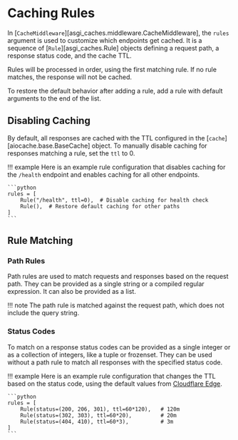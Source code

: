 # Caching Rules

In [`CacheMiddleware`][asgi_caches.middleware.CacheMiddleware], the `rules` argument is used to customize which endpoints get cached. It is a sequence of [`Rule`][asgi_caches.Rule] objects defining a request path, a response status code, and the cache TTL.

Rules will be processed in order, using the first matching rule. If no rule matches, the response will not be cached.

To restore the default behavior after adding a rule, add a rule with default arguments to the end of the list.

## Disabling Caching

By default, all responses are cached with the TTL configured in the [`cache`][aiocache.base.BaseCache] object. To manually disable caching for responses matching a rule, set the `ttl` to 0.

!!! example
    Here is an example rule configuration that disables caching for the `/health` endpoint and enables caching for all other endpoints.

    ```python
    rules = [
        Rule("/health", ttl=0),  # Disable caching for health check
        Rule(),  # Restore default caching for other paths
    ]
    ```

## Rule Matching

### Path Rules

Path rules are used to match requests and responses based on the request path. They can be provided as a single string or a compiled regular expression. It can also be provided as a list.

!!! note
    The path rule is matched against the request path, which does not include the query string.

### Status Codes

To match on a response status codes can be provided as a single integer or as a collection of integers, like a tuple or frozenset. They can be used without a path rule to match all responses with the specified status code.

!!! example
    Here is an example rule configuration that changes the TTL based on the status code, using the default values from [Cloudflare Edge](https://developers.cloudflare.com/cache/how-to/configure-cache-status-code/#edge-ttl).

    ```python
    rules = [
        Rule(status=(200, 206, 301), ttl=60*120),   # 120m
        Rule(status=(302, 303), ttl=60*20),         # 20m
        Rule(status=(404, 410), ttl=60*3),          # 3m
    ]
    ```
